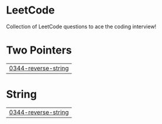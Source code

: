 # LeetCode
Collection of LeetCode questions to ace the coding interview!


# Two Pointers
|  |
| ------- |
| [0344-reverse-string](https://github.com/prathameshratthe/LeetCode/tree/master/0344-reverse-string) |
# String
|  |
| ------- |
| [0344-reverse-string](https://github.com/prathameshratthe/LeetCode/tree/master/0344-reverse-string) |